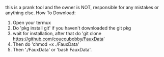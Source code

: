 this is a prank tool and the owner is NOT, responsible for any mistakes or anything else. How To Download:
1. Open your termux
2. Do 'pkg install git' if you haven't downloaded the git pkg
3. wait for installation, after that do 'git clone https://github.com/coucoubobby/FauxData'
4. Then do 'chmod +x ./FauxData'
5. Then './FauxData' or 'bash FauxData'.
